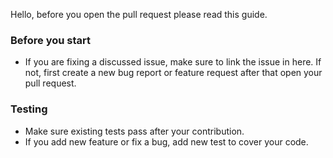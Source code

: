 Hello, before you open the pull request please read this guide.

### Before you start
  * If you are fixing a discussed issue, make sure to link the issue in here. If not, first create a new bug report or feature 
request after that open your pull request.

### Testing
  * Make sure existing tests pass after your contribution.
  * If you add new feature or fix a bug, add new test to cover your code.

